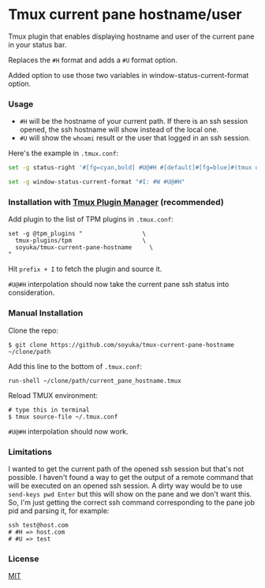 # Tmux current pane hostname/user

Tmux plugin that enables displaying hostname and user of the current pane in your status bar.

Replaces the `#H` format and adds a `#U` format option.

Added option to use those two variables in window-status-current-format option.

### Usage

- `#H` will be the hostname of your current path. If there is an ssh session opened, the ssh hostname will show instead of the local one.
- `#U` will show the `whoami` result or the user that logged in an ssh session.

Here's the example in `.tmux.conf`:

```bash
set -g status-right '#[fg=cyan,bold] #U@#H #[default]#[fg=blue]#(tmux display-message -p "#{pane_current_path}" | sed "s#$HOME#~#g") #[fg=red]%H:%M %d-%b-%y#[default]'

set -g window-status-current-format "#I: #W #U@#H"
```

### Installation with [Tmux Plugin Manager](https://github.com/tmux-plugins/tpm) (recommended)

Add plugin to the list of TPM plugins in `.tmux.conf`:

    set -g @tpm_plugins "                 \
      tmux-plugins/tpm                    \
      soyuka/tmux-current-pane-hostname     \
    "

Hit `prefix + I` to fetch the plugin and source it.

`#U@#H` interpolation should now take the current pane ssh status into consideration.

### Manual Installation

Clone the repo:

    $ git clone https://github.com/soyuka/tmux-current-pane-hostname ~/clone/path

Add this line to the bottom of `.tmux.conf`:

    run-shell ~/clone/path/current_pane_hostname.tmux

Reload TMUX environment:

    # type this in terminal
    $ tmux source-file ~/.tmux.conf

`#U@#H` interpolation should now work.

### Limitations

I wanted to get the current path of the opened ssh session but that's not possible. I haven't found a way to get the output of a remote command that will be executed on an opened ssh session. A dirty way would be to use `send-keys pwd Enter` but this will show on the pane and we don't want this.
So, I'm just getting the correct ssh command corresponding to the pane job pid and parsing it, for example:
```
ssh test@host.com
# #H => host.com
# #U => test
```

### License

[MIT](LICENSE.md)
